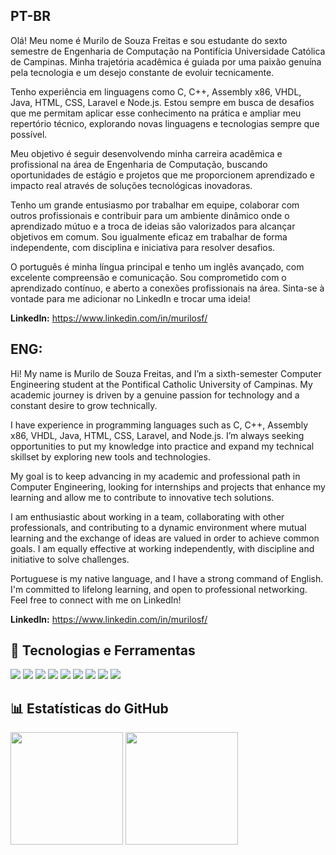 ## PT-BR

Olá! Meu nome é Murilo de Souza Freitas e sou estudante do sexto semestre de Engenharia de Computação na Pontifícia Universidade Católica de Campinas. Minha trajetória acadêmica é guiada por uma paixão genuína pela tecnologia e um desejo constante de evoluir tecnicamente.

Tenho experiência em linguagens como C, C++, Assembly x86, VHDL, Java, HTML, CSS, Laravel e Node.js. Estou sempre em busca de desafios que me permitam aplicar esse conhecimento na prática e ampliar meu repertório técnico, explorando novas linguagens e tecnologias sempre que possível.

Meu objetivo é seguir desenvolvendo minha carreira acadêmica e profissional na área de Engenharia de Computação, buscando oportunidades de estágio e projetos que me proporcionem aprendizado e impacto real através de soluções tecnológicas inovadoras.

Tenho um grande entusiasmo por trabalhar em equipe, colaborar com outros profissionais e contribuir para um ambiente dinâmico onde o aprendizado mútuo e a troca de ideias são valorizados para alcançar objetivos em comum. Sou igualmente eficaz em trabalhar de forma independente, com disciplina e iniciativa para resolver desafios.

O português é minha língua principal e tenho um inglês avançado, com excelente compreensão e comunicação. Sou comprometido com o aprendizado contínuo, e aberto a conexões profissionais na área. Sinta-se à vontade para me adicionar no LinkedIn e trocar uma ideia!

**LinkedIn:** https://www.linkedin.com/in/murilosf/

## ENG:

Hi! My name is Murilo de Souza Freitas, and I’m a sixth-semester Computer Engineering student at the Pontifical Catholic University of Campinas. My academic journey is driven by a genuine passion for technology and a constant desire to grow technically.

I have experience in programming languages such as C, C++, Assembly x86, VHDL, Java, HTML, CSS, Laravel, and Node.js. I’m always seeking opportunities to put my knowledge into practice and expand my technical skillset by exploring new tools and technologies.

My goal is to keep advancing in my academic and professional path in Computer Engineering, looking for internships and projects that enhance my learning and allow me to contribute to innovative tech solutions.

I am enthusiastic about working in a team, collaborating with other professionals, and contributing to a dynamic environment where mutual learning and the exchange of ideas are valued in order to achieve common goals. I am equally effective at working independently, with discipline and initiative to solve challenges.

Portuguese is my native language, and I have a strong command of English. I'm committed to lifelong learning, and open to professional networking. Feel free to connect with me on LinkedIn!

**LinkedIn:** https://www.linkedin.com/in/murilosf/

## 🚀 Tecnologias e Ferramentas

<div align="left">
  <img src="https://img.shields.io/badge/C-00599C?style=for-the-badge&logo=c&logoColor=white"/>
  <img src="https://img.shields.io/badge/C++-00599C?style=for-the-badge&logo=c%2B%2B&logoColor=white"/>
  <img src="https://img.shields.io/badge/Assembly-444444?style=for-the-badge"/>
  <img src="https://img.shields.io/badge/Node.js-339933?style=for-the-badge&logo=nodedotjs&logoColor=white"/>
  <img src="https://img.shields.io/badge/Laravel-FF2D20?style=for-the-badge&logo=laravel&logoColor=white"/>
  <img src="https://img.shields.io/badge/HTML5-E34F26?style=for-the-badge&logo=html5&logoColor=white"/>
  <img src="https://img.shields.io/badge/CSS3-1572B6?style=for-the-badge&logo=css3&logoColor=white"/>
  <img src="https://img.shields.io/badge/VHDL-652C91?style=for-the-badge&logoColor=white"/>
  <img src="https://img.shields.io/badge/JAVA-744e3b?style=for-the-badge&logoColor=white"/>
</div>

## 📊 Estatísticas do GitHub

<div align="left">
  <img height="180em" src="https://github-readme-stats.vercel.app/api?username=murilosf94&show_icons=true&theme=tokyonight&include_all_commits=true&count_private=true"/>
  <img height="180em" src="https://github-readme-stats.vercel.app/api/top-langs/?username=murilosf94&layout=compact&langs_count=7&theme=tokyonight"/>
</div>
